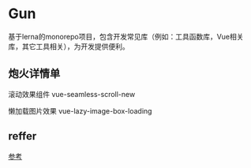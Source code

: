 # Gun


基于lerna的monorepo项目，包含开发常见库（例如：工具函数库，Vue相关库，其它工具相关），为开发提供便利。


## 炮火详情单

滚动效果组件 vue-seamless-scroll-new

懒加载图片效果 vue-lazy-image-box-loading

## reffer

[参考](https://jishuin.proginn.com/p/763bfbd5505d)


